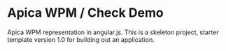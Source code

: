 Apica WPM / Check Demo
======================

Apica WPM representation in angular.js. This is a skeleton project, starter template version 1.0 for building out an application.
